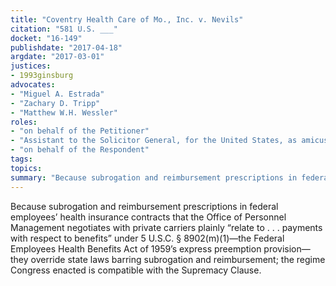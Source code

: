```yaml
---
title: "Coventry Health Care of Mo., Inc. v. Nevils"
citation: "581 U.S. ___"
docket: "16-149"
publishdate: "2017-04-18"
argdate: "2017-03-01"
justices:
- 1993ginsburg
advocates:
- "Miguel A. Estrada"
- "Zachary D. Tripp"
- "Matthew W.H. Wessler"
roles:
- "on behalf of the Petitioner"
- "Assistant to the Solicitor General, for the United States, as amicus curiae, supporting the Petitioner"
- "on behalf of the Respondent"
tags:
topics:
summary: "Because subrogation and reimbursement prescriptions in federal employees’ health insurance contracts that the Office of Personnel Management negotiates with private carriers plainly “relate to . . . payments with respect to benefits” under 5 U.S.C. § 8902(m)(1)—the Federal Employees Health Benefits Act of 1959’s express preemption provision—they override state laws barring subrogation and reimbursement; the regime Congress enacted is compatible with the Supremacy Clause."
---
```

Because subrogation and reimbursement prescriptions in federal employees’ health insurance contracts that the Office of Personnel Management negotiates with private carriers plainly “relate to . . . payments with respect to benefits” under 5 U.S.C. § 8902(m)(1)—the Federal Employees Health Benefits Act of 1959’s express preemption provision—they override state laws barring subrogation and reimbursement; the regime Congress enacted is compatible with the Supremacy Clause.

